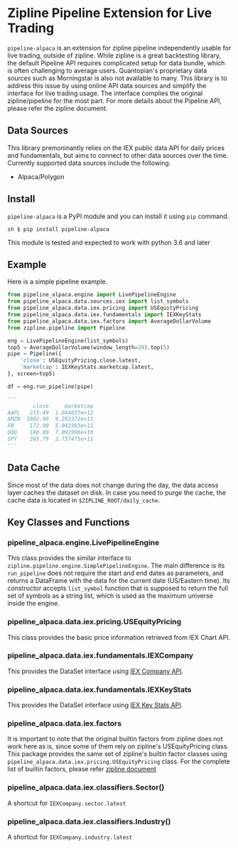 # Zipline Pipeline Extension for Live Trading
`pipeline-alpaca` is an extension for zipline pipeline independently usable
for live trading, outside of zipline. While zipline is a great backtesting
library, the default Pipeline API requires complicated setup for data bundle,
which is often challenging to average users. Quantopian's proprietary data
sources such as Morningstar is also not available to many. This library is
to address this issue by using online API data sources and simplify the interface
for live trading usage.
The interface complies the original zipline/pipeline for the most part.  For more
details about the Pipeline API, please refer the zipline document.

## Data Sources
This library premoninantly relies on the IEX public data API for daily
prices and fundamentals, but aims to connect to other data sources over
the time. Currently supported data sources include the following.

- Alpaca/Polygon

## Install

`pipeline-alpaca` is a PyPI module and you can install it using `pip` command.

```sh $ pip install pipeline-alpaca ```

This module is tested and expected to work with python 3.6 and later

## Example
Here is a simple pipeline example.

```py
from pipeline_alpaca.engine import LivePipelineEngine
from pipeline_alpaca.data.sources.iex import list_symbols
from pipeline_alpaca.data.iex.pricing import USEquityPricing
from pipeline_alpaca.data.iex.fundamentals import IEXKeyStats
from pipeline_alpaca.data.iex.factors import AverageDollarVolume
from zipline.pipeline import Pipeline

eng = LivePipelineEngine(list_symbols)
top5 = AverageDollarVolume(window_length=20).top(5)
pipe = Pipeline({
    'close': USEquityPricing.close.latest,
    'marketcap': IEXKeyStats.marketcap.latest,
}, screen=top5)

df = eng.run_pipeline(pipe)

'''
        close     marketcap
AAPL   215.49  1.044037e+12
AMZN  1902.90  9.293372e+11
FB     172.90  5.042383e+11
QQQ    180.80  7.092998e+10
SPY    285.79  2.737475e+11
'''
```

## Data Cache
Since most of the data does not change during the day, the data access layer
caches the dataset on disk.  In case you need to purge the cache, the cache
data is located in `$ZIPLINE_ROOT/daily_cache`.

## Key Classes and Functions

### pipeline_alpaca.engine.LivePipelineEngine
This class provides the similar interface to `zipline.pipeline.engine.SimplePipelineEngine`.
The main difference is its `run_pipeline` does not require the start and end dates as parameters, and returns a DataFrame with the data for the current date (US/Eastern time). Its constructor accepts `list_symbol` function that
is supposed to return the full set of symbols as a string list, which is
used as the maximum universe inside the engine.

### pipeline_alpaca.data.iex.pricing.USEquityPricing
This class provides the basic price information retrieved from IEX Chart API.

### pipeline_alpaca.data.iex.fundamentals.IEXCompany
This provides the DataSet interface using [IEX Company API](https://iextrading.com/developer/docs/#company).

### pipeline_alpaca.data.iex.fundamentals.IEXKeyStats
This provides the DataSet interface using [IEX Key Stats API](https://iextrading.com/developer/docs/#key-stats).

### pipeline_alpaca.data.iex.factors
It is important to note that the original builtin factors from zipline does
not work here as is, since some of them rely on zipline's USEquityPricing class.
This package provides the same set of zipline's builtin factor classes using
`pipeline_alpaca.data.iex.pricing.USEquityPricing` class. For the complete
list of builtin factors, please refer [zipline document](https://www.zipline.io/appendix.html#built-in-factors)

### pipeline_alpaca.data.iex.classifiers.Sector()
A shortcut for `IEXCompany.sector.latest`

### pipeline_alpaca.data.iex.classifiers.Industry()
A shortcut for `IEXCompany.industry.latest`